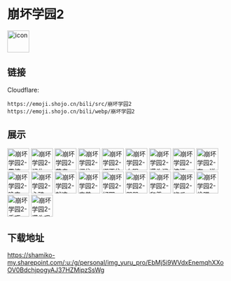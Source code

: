 # 崩坏学园2
<img src="https://emoji.shojo.cn/bili/src/崩坏学园2/icon.png" width="50" height="50" alt="icon">

## 链接
Cloudflare:
```
https://emoji.shojo.cn/bili/src/崩坏学园2
https://emoji.shojo.cn/bili/webp/崩坏学园2
```
## 展示
<img src="https://emoji.shojo.cn/bili/src/崩坏学园2/崩坏学园2-震惊.png" width="50" height="50" alt="崩坏学园2-震惊">
<img src="https://emoji.shojo.cn/bili/src/崩坏学园2/崩坏学园2-记仇.png" width="50" height="50" alt="崩坏学园2-记仇">
<img src="https://emoji.shojo.cn/bili/src/崩坏学园2/崩坏学园2-花痴.png" width="50" height="50" alt="崩坏学园2-花痴">
<img src="https://emoji.shojo.cn/bili/src/崩坏学园2/崩坏学园2-绷住.png" width="50" height="50" alt="崩坏学园2-绷住">
<img src="https://emoji.shojo.cn/bili/src/崩坏学园2/崩坏学园2-绷不住了.png" width="50" height="50" alt="崩坏学园2-绷不住了">
<img src="https://emoji.shojo.cn/bili/src/崩坏学园2/崩坏学园2-白眼.png" width="50" height="50" alt="崩坏学园2-白眼">
<img src="https://emoji.shojo.cn/bili/src/崩坏学园2/崩坏学园2-满头问号.png" width="50" height="50" alt="崩坏学园2-满头问号">
<img src="https://emoji.shojo.cn/bili/src/崩坏学园2/崩坏学园2-流汗.png" width="50" height="50" alt="崩坏学园2-流汗">
<img src="https://emoji.shojo.cn/bili/src/崩坏学园2/崩坏学园2-有一说一.png" width="50" height="50" alt="崩坏学园2-有一说一">
<img src="https://emoji.shojo.cn/bili/src/崩坏学园2/崩坏学园2-晚安.png" width="50" height="50" alt="崩坏学园2-晚安">
<img src="https://emoji.shojo.cn/bili/src/崩坏学园2/崩坏学园2-心碎.png" width="50" height="50" alt="崩坏学园2-心碎">
<img src="https://emoji.shojo.cn/bili/src/崩坏学园2/崩坏学园2-就这.png" width="50" height="50" alt="崩坏学园2-就这">
<img src="https://emoji.shojo.cn/bili/src/崩坏学园2/崩坏学园2-害羞.png" width="50" height="50" alt="崩坏学园2-害羞">
<img src="https://emoji.shojo.cn/bili/src/崩坏学园2/崩坏学园2-好耶.png" width="50" height="50" alt="崩坏学园2-好耶">
<img src="https://emoji.shojo.cn/bili/src/崩坏学园2/崩坏学园2-哭哭.png" width="50" height="50" alt="崩坏学园2-哭哭">
<img src="https://emoji.shojo.cn/bili/src/崩坏学园2/崩坏学园2-和善.png" width="50" height="50" alt="崩坏学园2-和善">
<img src="https://emoji.shojo.cn/bili/src/崩坏学园2/崩坏学园2-吃瓜.png" width="50" height="50" alt="崩坏学园2-吃瓜">
<img src="https://emoji.shojo.cn/bili/src/崩坏学园2/崩坏学园2-偷瞄.png" width="50" height="50" alt="崩坏学园2-偷瞄">
<img src="https://emoji.shojo.cn/bili/src/崩坏学园2/崩坏学园2-乖巧.png" width="50" height="50" alt="崩坏学园2-乖巧">
<img src="https://emoji.shojo.cn/bili/src/崩坏学园2/崩坏学园2-满头叹号.png" width="50" height="50" alt="崩坏学园2-满头叹号">

## 下载地址

https://shamiko-my.sharepoint.com/:u:/g/personal/img_yuru_pro/EbMj5i9WVdxEnemqhXXoOV0BdchjpogyAJ37HZMipzSsWg